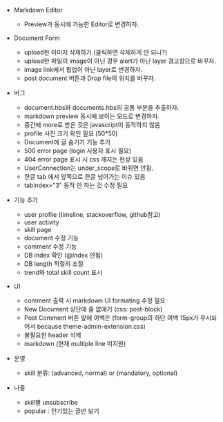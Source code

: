 - Markdown Editor
	- Preview가 동시에 가능한 Editor로 변경하자.

- Document Form
	- upload한 이미지 삭제하기 (클릭하면 삭제하게 안 되나?)
	- upload한 파일이 image이 아닌 경우 alert가 아닌 layer 경고창으로 바꾸자.
	- image link에서 팝업이 아닌 layer로 변경하자.
	- post document 버튼과 Drop file의 위치를 바꾸자.

- 버그
	- document.hbs와 documents.hbs의 공통 부분을 추출하자.
	- markdown preview 동시에 보이는 모드로 변경하자.
	- 중간에 more로 받은 것은 javascript이 동작하지 않음
	- profile 사진 크기 확인 필요 (50*50)
	- Document에 글 숨기기 기능 추가
	- 500 error page (login 사용자 표시 필요)
	- 404 error page 표시 시 css 깨지는 현상 있음
	- UserConnection는 under_scope로 바뀌면 안됨.
	- 한글 tab 에서 앞쪽으로 한글 넘어가는 이슈 있음
	- tabindex="3" 동작 안 하는 것 수정 필요


- 기능 추가
	- user profile (timeline, stackoverflow, github참고)
	- user activity
	- skill page
	- document 수정 기능
	- comment 수정 기능
	- DB index 확인 (@Index 안됨)
	- DB length 적절히 조절
	- trend와 total skill count 표시


- UI
	- comment 출력 시 markdown UI formating 수정 필요
	- New Document 상단에 줄 없애기 (css: post-block)
	- Post Comment 버튼 앞에 여백은 (form-group의 하단 여백 15px가 무시되어서 because theme-admin-extension.css)
	- 불필요한 header 삭제
	- markdown (현재 multiple line 미지원)


- 운영
	- skill 분류: (advanced, normal) or (mandatory, optional)


- 나중
	- skill별 unsubscribe
	- popular : 인기있는 글만 보기
